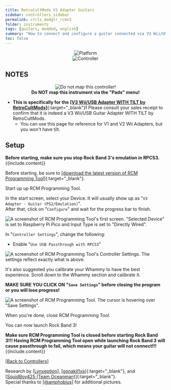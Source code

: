 ```yaml
---
title: RetroCultMods V3 Adapter Guitars
sidebar: controllers_sidebar
permalink: ctrls_modgtr_rcmv3
folder: instruments
tags: [guitars, modded, english]
summary: "How to connect and configure a guitar connected via V3 Wii/USB Adapter RCM on RPCS3."
toc: false
---
```


<div align="center"> <img src="https://rb3pc.milohax.org/images/instruments/plat/rcm.png" alt="Platform" title="Platform"></div>

<div align="center"> <img src="https://rb3pc.milohax.org/images/instruments/cont/wiighgtrscontroller.png" alt="Controller" title="Controller"></div>

## NOTES
<div align="center"> <img src="https://rb3pc.milohax.org/images/instruments/maps/rpcs3nomap.png" alt="Do not map this controller!" title="Do not map!"></div>
<div align="center"> <b>Do NOT map this instrument via the "Pads" menu!</b></div>

* **This is specifically for the** [**[V3 Wii/USB Adapter WITH TILT by RetroCultMods]**](https://shop.retrocultmods.com/products/v3-wii-adapter-for-clone-hero-and-rb4-rock-band-4){:target="_blank"}**!** Please consult your sales receipt to confirm that it is indeed a V3 Wii/USB Guitar Adapter WITH TILT by RetroCultMods.
    * You can use this page for reference for V1 and V2 Wii Adapters, but you won't have tilt.

## Setup

<div markdown="span" class="alert alert-info" role="alert"><i class="fa fa-info-circle"></i> <b>Before starting, make sure you stop Rock Band 3's emulation in RPCS3.</b> {{include.content}}</div>

Before starting, be sure to [[download the latest version of RCM Programming Tool]](https://retrocultmods.com/programming-tool/){:target="_blank"}.

Start up up RCM Programming Tool.

In the start screen, select your Device. It will usually show up as "`V3 Adapter - Guitar (PS2/Emulation)`".  
After that, click on "`Configure`" and wait for the progress bar to finish.

![A screenshot of RCM Programming Tool's first screen. "`Selected Device`" is set to Raspberry Pi Pico and Input Type is set to "Directly Wired".](https://rb3pc.milohax.org/images/instruments/xtra/rcm/seldevv3.png "RCM Programming Tool: Initialize")

In "`Controller Settings`", change the following:
* Enable "`Use USB Passthrough with RPCS3`"

![A screenshot of RCM Programming Tool's Controller Settings. The settings reflect exactly what is above.](https://rb3pc.milohax.org/images/instruments/xtra/rcm/conset.png "RCM Programming Tool: Controller Settings")

It's also suggested you calibrate your Whammy to have the best experience. Scroll down to the Whammy section and calibrate it.

**MAKE SURE YOU CLICK ON "`Save Settings`" before closing the program or you will lose progress!**

![A screenshot of RCM Programming Tool. The cursor is hovering over "Save Settings".](https://rb3pc.milohax.org/images/instruments/xtra/rcm/savev3.png "RCM Programming Tool")

When you're done, close RCM Programming Tool.

You can now launch Rock Band 3!

<div markdown="span" class="alert alert-danger" role="alert"><i class="fa fa-exclamation-circle"></i> <b>Make sure RCM Programming Tool is closed before starting Rock Band 3!!! Having RCM Programming Tool open while launching Rock Band 3 will cause passthrough to fail, which means your guitar will not connect!!! </b> {{include.content}}</div>

[[Back to Controllers]](https://rb3pc.milohax.org/ctrls#instrument-list)

Research by [[Lynxeption]](https://www.youtube.com/@Lynxeption), [[gonakil1ya]](https://linktr.ee/Gonakil1ya){:target="_blank"}, and [[SquidBoy425 (Team Oceanman)]](https://www.youtube.com/@teamOceanman343/videos){:target="_blank"}.  
Special thanks to [[@amphobius]](https://twitter.com/amphobius) for additional pictures.